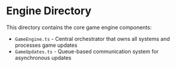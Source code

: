 # Engine Directory

This directory contains the core game engine components:

- `GameEngine.ts` - Central orchestrator that owns all systems and processes game updates
- `GameUpdates.ts` - Queue-based communication system for asynchronous updates